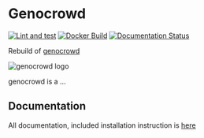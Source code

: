 # Genocrowd

[![Lint and test](https://github.com/annotons/genocrowd/workflows/Lint%20and%20test/badge.svg)](https://github.com/annotons/genocrowd/actions)
[![Docker Build](https://img.shields.io/docker/pulls/annotons/genocrowd.svg)](https://hub.docker.com/r/annotons/genocrowd/)
[![Documentation Status](https://readthedocs.org/projects/genocrowd/badge/?version=latest)](https://genocrowd.readthedocs.io/en/latest/?badge=latest)

Rebuild of [genocrowd](https://github.com/genocrowd/genocrowd)

![genocrowd logo](genocrowd.png)

genocrowd is a ...


## Documentation

All documentation, included installation instruction is [here](https://genocrowd.readthedocs.io/en/latest/)
